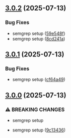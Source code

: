 ## [3.0.2](https://github.com/Reetwiz/fellowblogs-semgrep/compare/v3.0.1...v3.0.2) (2025-07-13)


### Bug Fixes

* semgrep setup ([59e548f](https://github.com/Reetwiz/fellowblogs-semgrep/commit/59e548f0ceb81a2d9ac322968d00a1b4d6ee0faf))
* semgrep setup ([8cd241a](https://github.com/Reetwiz/fellowblogs-semgrep/commit/8cd241a4c277cb205afc0b3e9b4d2aa78ac195e8))

## [3.0.1](https://github.com/Reetwiz/fellowblogs-semgrep/compare/v3.0.0...v3.0.1) (2025-07-13)


### Bug Fixes

* semgrep setup ([cf64a49](https://github.com/Reetwiz/fellowblogs-semgrep/commit/cf64a498b191c72b40c612ccff70bbcff2c6b9fa))

## [3.0.0](https://github.com/Reetwiz/fellowblogs-semgrep/compare/9c134366e4efcff19cc4e60631f7c205b6c59847...v3.0.0) (2025-07-13)


### ⚠ BREAKING CHANGES

* semgrep setup

* semgrep setup ([9c13436](https://github.com/Reetwiz/fellowblogs-semgrep/commit/9c134366e4efcff19cc4e60631f7c205b6c59847))

